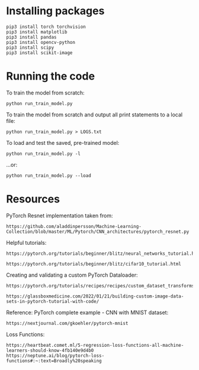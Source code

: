# Installing packages

	pip3 install torch torchvision
	pip3 install matplotlib
	pip3 install pandas
	pip3 install opencv-python
	pip3 install scipy
	pip3 install scikit-image

# Running the code

To train the model from scratch:

	python run_train_model.py

To train the model from scratch and output all print statements to a local file:

	python run_train_model.py > LOGS.txt

To load and test the saved, pre-trained model:

	python run_train_model.py -l

...or:

	python run_train_model.py --load

# Resources

PyTorch Resnet implementation taken from:

	https://github.com/aladdinpersson/Machine-Learning-Collection/blob/master/ML/Pytorch/CNN_architectures/pytorch_resnet.py

Helpful tutorials:

	https://pytorch.org/tutorials/beginner/blitz/neural_networks_tutorial.html
	
	https://pytorch.org/tutorials/beginner/blitz/cifar10_tutorial.html

Creating and validating a custom PyTorch Dataloader:

	https://pytorch.org/tutorials/recipes/recipes/custom_dataset_transforms_loader.html

	https://glassboxmedicine.com/2022/01/21/building-custom-image-data-sets-in-pytorch-tutorial-with-code/

Reference: PyTorch complete example - CNN with MNIST dataset:

	https://nextjournal.com/gkoehler/pytorch-mnist

Loss Functions:

	https://heartbeat.comet.ml/5-regression-loss-functions-all-machine-learners-should-know-4fb140e9d4b0
	https://neptune.ai/blog/pytorch-loss-functions#:~:text=Broadly%20speaking
